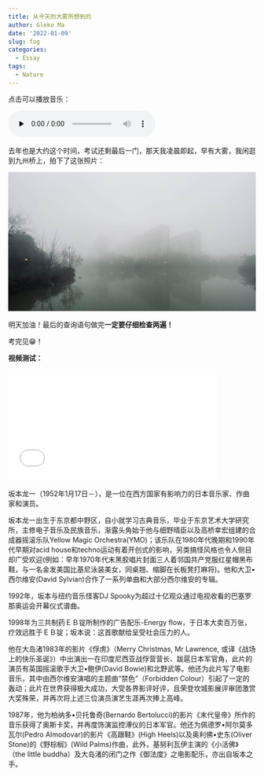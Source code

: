 ```yaml
---
title: 从今天的大雾所想到的
author: Gleko Ma
date: '2022-01-09'
slug: fog
categories:
  - Essay
tags:
  - Nature
---
```


点击可以播放音乐：

<audio id="audio" 
       controls="" 
       preload="none">
      <source id="mp3" src="https://music.163.com/song/media/outer/url?id=472045266.mp3">
</audio>

去年也是大约这个时间，考试还剩最后一门，那天我凌晨即起，早有大雾，我闲逛到九州桥上，拍下了这张照片：

![fog](images/fog.png)

明天加油！最后的查询语句做完**一定要仔细检查两遍！**

考完见😁！



**视频测试：**

<div class="embed-right">
<iframe 
  src="//player.bilibili.com/player.html?aid=203291798&bvid=BV13h411f79D&cid=270735676&page=1&high_quality=1&danmaku=0" 
    allow="autoplay; fullscreen"    
    allowfullscreen
    width="425" height="225" 
    scrolling="no" 
    frameborder="0" 
    allowtransparency="true" 
    style="background-color=transparent" 
    sandbox="allow-top-navigation 
             allow-same-origin 
             allow-forms 
             allow-scripts"
></iframe>
</div>

坂本龙一（1952年1月17日－），是一位在西方国家有影响力的日本音乐家、作曲家和演员。

坂本龙一出生于东京都中野区，自小就学习古典音乐，毕业于东京艺术大学研究所，主修电子音乐及民族音乐，渐露头角始于他与细野晴臣以及高桥幸宏组建的合成器摇滚乐队Yellow Magic Orchestra(YMO)；该乐队在1980年代晚期和1990年代早期对acid house和techno运动有着开创式的影响，另类搞怪风格也令人侧目却广受欢迎(例如：早年1970年代末黑胶唱片封面三人着邻国共产党服红星帽黑布鞋，与一名金发美国比基尼泳装美女，同桌翘、缩脚在长板凳打麻将)。他和大卫•西尔维安(David Sylvian)合作了一系列单曲和大部分西尔维安的专辑。

1992年，坂本与纽约音乐怪客DJ Spooky为超过十亿观众通过电视收看的巴塞罗那奥运会开幕仪式谱曲。

1998年为三共制药ＥＢ锭所制作的广告配乐-Energy flow，于日本大卖百万张，疗效远胜于ＥＢ锭；坂本说：这首歌献给呈受社会压力的人。

他在大岛渚1983年的影片《俘虏》（Merry Christmas, Mr Lawrence, 或译《战场上的快乐圣诞》）中出演出一在印度尼西亚战俘营营长、跋扈日本军官角，此片的演员有英国摇滚歌手大卫•鲍伊(David Bowie)和北野武等。他还为此片写了电影音乐，其中由西尔维安演唱的主题曲“禁色”（Forbidden Colour）引起了一定的轰动；此片在世界获得极大成功，大受各界影评好评，且荣登坎城影展评审团激赏大奖殊荣，并再次将上述三位演员演艺生涯再次捧上高峰。

1987年，他为柏纳多•贝托鲁奇(Bernardo Bertolucci)的影片《末代皇帝》所作的音乐获得了奥斯卡奖，并再度饰演监控溥仪的日本军官。他还为佩德罗•阿尔莫多瓦尔(Pedro Almodovar)的影片《高跟鞋》(High Heels)以及奥利佛•史东(Oliver Stone)的《野棕榈》(Wild Palms)作曲，此外，基努利瓦伊主演的《小活佛》（the little buddha）及大岛渚的闭门之作《御法度》之电影配乐，亦出自坂本之手。